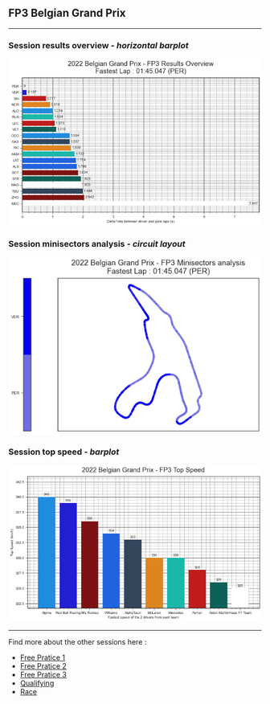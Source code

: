 ## FP3 Belgian Grand Prix

---

### Session results overview - *horizontal barplot*

<img src="/output/2022-08-28_Belgian_Grand_Prix/fp3_results_overview_white.png?raw=true"/>

### Session minisectors analysis - *circuit layout*

<img src="/output/2022-08-28_Belgian_Grand_Prix/fp3_minisectors_analysis_white.png?raw=true"/>

### Session top speed - *barplot*

<img src="/output/2022-08-28_Belgian_Grand_Prix/topspeed_fp3_white.png?raw=true"/>

--- 

Find more about the other sessions here :
  - [Free Pratice 1](/page/FP1/2022-08-28_Belgian_Grand_Prix)  
  - [Free Pratice 2](/page/FP2/2022-08-28_Belgian_Grand_Prix) 
  - [Free Pratice 3](/page/FP3/2022-08-28_Belgian_Grand_Prix)
  - [Qualifying](/page/Qualifying/2022-08-28_Belgian_Grand_Prix) 
  - [Race](/page/Race/2022-08-28_Belgian_Grand_Prix)